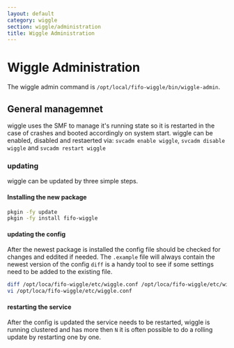 ```yaml
---
layout: default
category: wiggle
section: wiggle/administration
title: Wiggle Administration
---
```

# Wiggle Administration
The wiggle admin command is `/opt/local/fifo-wiggle/bin/wiggle-admin`.

## General managemnet
wiggle uses the SMF to manage it's running state so it is restarted in the case of crashes and booted accordingly on system start. wiggle can be enabled, disabled and restaerted via: `svcadm enable wiggle`, `svcadm disable wiggle` and `svcadm restart wiggle`

### updating
wiggle can be updated by three simple steps.

#### Installing the new package

```bash
pkgin -fy update
pkgin -fy install fifo-wiggle
```

#### updating the config
After the newest package is installed the config file should be checked for changes and eddited if needed. The `.example` file will always contain the newest version of the config `diff` is a handy tool to see if some settings need to be added to the existing file.

```bash
diff /opt/loca/fifo-wiggle/etc/wiggle.conf /opt/loca/fifo-wiggle/etc/wiggle.conf.example
vi /opt/loca/fifo-wiggle/etc/wiggle.conf
```

#### restarting the service
After the config is updated the service needs to be restarted, wiggle is running clustered and has more then `N` it is often possible to do a rolling update by restarting one by one.
